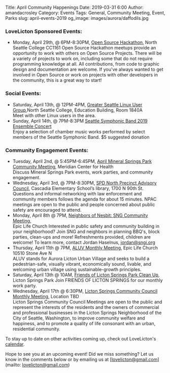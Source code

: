 Title: April Community Happenings
Date: 2019-03-31 6:00
Author: amandacrosley
Category: Events
Tags: General, Community Meeting, Event, Parks
slug: april-events-2019
og_image: images/aurora/daffodils.jpg

### LoveLicton Sponsored Events:
* Monday, April 29th, @ 6PM-8:30PM, [Open Source Hackathon](https://www.facebook.com/events/1701530073325722/), North Seattle College CC1161
Open Source Hackathon meetups provide an opportunity to work with others on Open Source Projects. There will be a variety of projects to work on, including some that do not require programming knowledge at all. All contributions, from code to graphic design and documentation are welcome. If you've always wanted to get involved in Open Source or work on projects with other developers in the community, this is a great way to start!

### Social Events:

*    Saturday, April 13th, @ 12PM-4PM, [Greater Seattle Linux User Group](https://gslug.org/2019/03/20/general-meeting-on-april-13.html),North Seattle College, Education Building, Room 1840A<br /> Meet with other Linux users in the area.
*    Sunday, April 14th, @ 7PM-8:3PM [Seattle Symphonic Band 2019 Ensemble Concert](https://www.facebook.com/events/371829976993110/)<br />
Enjoy a selection of chamber music works performed by select members of the Seattle Symphonic Band. $5 suggested donation

### Community Engagement Events:
*   Tuesday, April 2nd, @ 5:45PM-6:45PM, [April Mineral Springs Park Community Meeting](https://www.facebook.com/events/392600414892031/), Meridian Center for Health<br />
Discuss Mineral Springs Park events, work parties, and community engagement.
*   Wednesday, April 3rd, @ 7PM-8:30PM, [SPD North Precinct Advisory Council](http://seattlenpac.blogspot.com/), Cascadia Elementary School’s library, 1700 N 90th St.<br />
Questions and informal networking with law enforcement and community members follows the agenda for about 15 minutes. NPAC meetings are open to the public and people concerned about public safety are encouraged to attend.
*   Monday, April 8th @ 7PM, [Neighbors of Nesbit: SNG Community Meeting](https://www.facebook.com/events/1011521999058585/),<br />
Epic Life Church
Interested in public safety and community building in your neighborhood? Join SNG and neighbors in planning BBQ's, block parties, clean-ups and more! Refreshments provided, children are welcome! To learn more, contact Jordan Haselnus, jordan@sngi.org
*   Thursday, April 11th @ 7PM, [ALUV Monthly Meeting](https://www.facebook.com/AuroraLicton/), Epic Life Church 10510 Stone Ave N<br />
ALUV stands for Aurora Licton Urban Village and seeks to build a pedestrian-safe, visually vibrant, economically sound, livable, and welcoming urban village using sustainable-growth principles.
*   Saturday, April 13th @ 10AM, [Friends of Licton Springs Park Clean Up](https://lictonsprings.org/work_party.pdf),<br />
Licton Springs Park
Join FRIENDS OF LICTON SPRINGS for our monthly work party.
*   Wednesday, April 17th @ 6:30PM, [Licton Springs Community Council Monthly Meeting](https://lictonsprings.org/), Location TBD <br />
Licton Springs Community Council Meetings are open to the public and represent the interests of the residents and the owners of commercial and professional businesses in the Licton Springs Neighborhood of the City of Seattle, Washington, to improve community welfare and happiness, and to promote a quality of life consonant with an urban, residential community.

To stay up to date on other activities coming up, check out LoveLicton's [calendar](https://lovelicton.com/pages/community-calendar.html).

Hope to see you at an upcoming event!
Did we miss something? Let us know in the comments below or by emailing us at [lovelicton@gmail.com](mailto: lovelicton@gmail.com)
